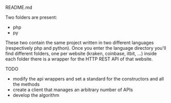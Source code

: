 README.md

Two folders are present:
- php
- py

These two contain the same project written in two different languages (respectively php and python).
Once you enter the language directory you'll find different folders, one per website (kraken, coinbase, itbit, ...) 
inside each folder there is a wrapper for the HTTP REST API of that website.

TODO
- modify the api wrappers and set a standard for the constructors and all the methods
- create a client that manages an arbitrary number of APIs
- develop the algorithm

